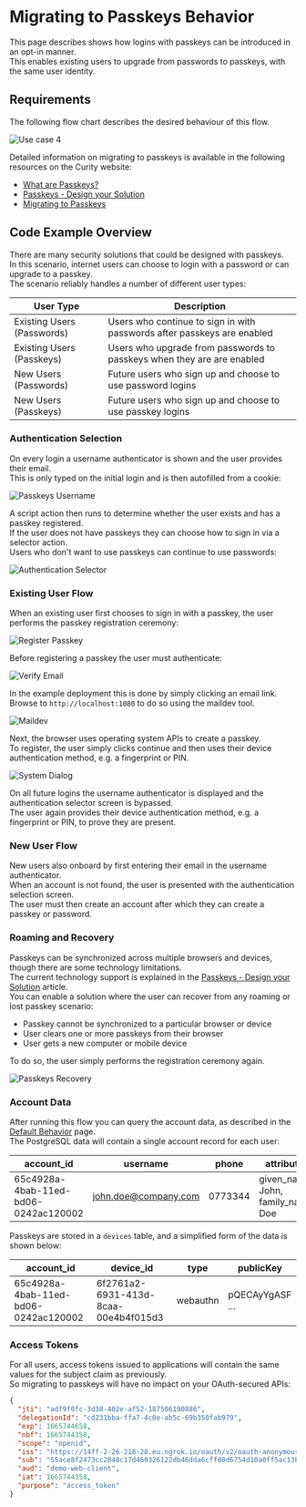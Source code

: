 # Migrating to Passkeys Behavior

This page describes shows how logins with passkeys can be introduced in an opt-in manner.\
This enables existing users to upgrade from passwords to passkeys, with the same user identity.

## Requirements

The following flow chart describes the desired behaviour of this flow.

![Use case 4](../images/4-migrating-to-passkeys-behavior/flow.png)

Detailed information on migrating to passkeys is available in the following resources on the Curity website:

- [What are Passkeys?](https://curity.io/resources/learn/what-are-passkeys/)
- [Passkeys - Design your Solution](https://curity.io/resources/learn/passkeys-design-your-solution/)
- [Migrating to Passkeys](https://curity.io/resources/learn/migrating-to-passwordless/)

## Code Example Overview

There are many security solutions that could be designed with passkeys.\
In this scenario, internet users can choose to login with a password or can upgrade to a passkey.\
The scenario reliably handles a number of different user types:

| User Type | Description |
| --------- | ----------- |
| Existing Users (Passwords) | Users who continue to sign in with passwords after passkeys are enabled |
| Existing Users (Passkeys) | Users who upgrade from passwords to passkeys when they are are enabled |
| New Users (Passwords) | Future users who sign up and choose to use password logins |
| New Users (Passkeys) | Future users who sign up and choose to use passkey logins |

### Authentication Selection

On every login a username authenticator is shown and the user provides their email.\
This is only typed on the initial login and is then autofilled from a cookie:

![Passkeys Username](../images/4-migrating-to-passkeys-behavior/passkeys-username.png)

A script action then runs to determine whether the user exists and has a passkey registered.\
If the user does not have passkeys they can choose how to sign in via a selector action.\
Users who don't want to use passkeys can continue to use passwords:

![Authentication Selector](../images/4-migrating-to-passkeys-behavior/authentication-selector.png)

### Existing User Flow

When an existing user first chooses to sign in with a passkey, the user performs the passkey registration ceremony:

![Register Passkey](../images/4-migrating-to-passkeys-behavior/register-passkey.png)

Before registering a passkey the user must authenticate:

![Verify Email](../images/4-migrating-to-passkeys-behavior/verify-email.png)

In the example deployment this is done by simply clicking an email link.\
Browse to `http://localhost:1080` to do so using the maildev tool.

![Maildev](../images/4-migrating-to-passkeys-behavior/maildev.png)

Next, the browser uses operating system APIs to create a passkey.\
To register, the user simply clicks continue and then uses their device authentication method, e.g. a fingerprint or PIN.

![System Dialog](../images/4-migrating-to-passkeys-behavior/system-dialog.png)

On all future logins the username authenticator is displayed and the authentication selector screen is bypassed.\
The user again provides their device authentication method, e.g. a fingerprint or PIN, to prove they are present.

### New User Flow

New users also onboard by first entering their email in the username authenticator.\
When an account is not found, the user is presented with the authentication selection screen.\
The user must then create an account after which they can create a passkey or password.

### Roaming and Recovery

Passkeys can be synchronized across multiple browsers and devices, though there are some technology limitations.\
The current technology support is explained in the [Passkeys - Design your Solution](https://curity.io/resources/learn/passkeys-design-your-solution/) article.\
You can enable a solution where the user can recover from any roaming or lost passkey scenario:

- Passkey cannot be synchronized to a particular browser or device
- User clears one or more passkeys from their browser
- User gets a new computer or mobile device

To do so, the user simply performs the registration ceremony again.

![Passkeys Recovery](../images/4-migrating-to-passkeys-behavior/passkeys-recovery.png)

### Account Data

After running this flow you can query the account data, as described in the [Default Behavior](./1-default-behavior.md) page.\
The PostgreSQL data will contain a single account record for each user:

| account_id | username | phone | attributes |
| ---------- | -------- | ----- | ---------- |
| 65c4928a-4bab-11ed-bd06-0242ac120002 | john.doe@company.com | 0773344 | given_name: John, family_name: Doe |

Passkeys are stored in a `devices` table, and a simplified form of the data is shown below:

| account_id | device_id | type | publicKey |
| ---------- | --------- | ---- | --------- |
| 65c4928a-4bab-11ed-bd06-0242ac120002 | 6f2761a2-6931-413d-8caa-00e4b4f015d3 | webauthn | pQECAyYgASF ... |

### Access Tokens

For all users, access tokens issued to applications will contain the same values for the subject claim as previously.\
So migrating to passkeys will have no impact on your OAuth-secured APIs:

```json
{
  "jti": "adf9f0fc-3d38-402e-af52-187506190886",
  "delegationId": "cd231bba-ffa7-4c0e-ab5c-69b350fab979",
  "exp": 1665744658,
  "nbf": 1665744358,
  "scope": "openid",
  "iss": "https://14ff-2-26-218-28.eu.ngrok.io/oauth/v2/oauth-anonymous",
  "sub": "55ace8f2473cc2848c17d460326122db46dda6cff80d6754d10a0ff5ac13b940",
  "aud": "demo-web-client",
  "iat": 1665744358,
  "purpose": "access_token"
}
```
